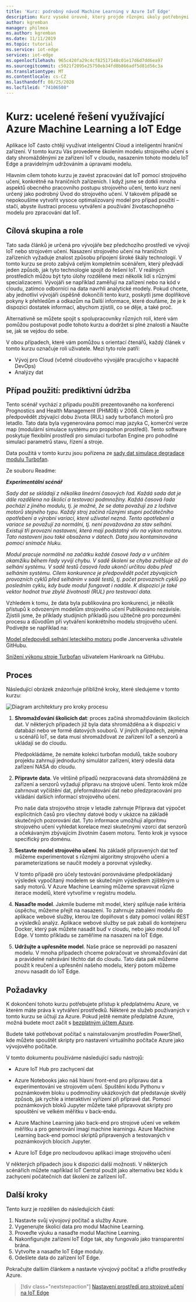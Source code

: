 ```yaml
---
title: 'Kurz: podrobný návod Machine Learning v Azure IoT Edge'
description: Kurz vysoké úrovně, který projde různými úkoly potřebnými k vytvoření komplexního strojového učení ve scénáři Edge.
author: kgremban
manager: philmea
ms.author: kgremban
ms.date: 11/11/2019
ms.topic: tutorial
ms.service: iot-edge
services: iot-edge
ms.openlocfilehash: 965c420fa29c4cf82517148c01e17d6d7dd6ea97
ms.sourcegitcommit: c5021f2095e25750eb34fd0b866adf5d81d56c3a
ms.translationtype: MT
ms.contentlocale: cs-CZ
ms.lasthandoff: 08/25/2020
ms.locfileid: "74106508"
---
```

# <a name="tutorial-an-end-to-end-solution-using-azure-machine-learning-and-iot-edge"></a>Kurz: ucelené řešení využívající Azure Machine Learning a IoT Edge

Aplikace IoT často chtějí využívat inteligentní Cloud a inteligentní hraniční zařízení. V tomto kurzu Vás provedeme školením modelu strojového učení s daty shromážděnými ze zařízení IoT v cloudu, nasazením tohoto modelu IoT Edge a pravidelným udržováním a úpravami modelu.

Hlavním cílem tohoto kurzu je zavést zpracování dat IoT pomocí strojového učení, konkrétně na hraničních zařízeních. I když jsme se dotkli mnoha aspektů obecného pracovního postupu strojového učení, tento kurz není určený jako podrobný Úvod do strojového učení. V takovém případě se nepokoušíme vytvořit vysoce optimalizovaný model pro případ použití – stačí, abyste ilustraci procesu vytváření a používání životaschopného modelu pro zpracování dat IoT.

## <a name="target-audience-and-roles"></a>Cílová skupina a role

Tato sada článků je určená pro vývojáře bez předchozího prostředí ve vývoji IoT nebo strojovém učení. Nasazení strojového učení na hraničních zařízeních vyžaduje znalost způsobu připojení široké škály technologií. V tomto kurzu se proto zabývá celým kompletním scénářem, který předvádí jeden způsob, jak tyto technologie spojit do řešení IoT. V reálných prostředích můžou být tyto úlohy rozdělené mezi několik lidí s různými specializacemi. Vývojáři se například zaměřují na zařízení nebo na kód v cloudu, zatímco odborníci na data navrhli analytické modely. Pokud chcete, aby jednotliví vývojáři úspěšně dokončili tento kurz, poskytli jsme doplňkové pokyny k přehledům a odkazům na Další informace, které doufáme, že je k dispozici dostatek informací, abychom zjistili, co se děje, a také proč.

Alternativně se můžete spojit s spolupracovníky různých rolí, které vám pomůžou postupovat podle tohoto kurzu a dodržet si plné znalosti a Naučte se, jak se vejdou do sebe.

V obou případech, které vám pomůžou s orientací čtenářů, každý článek v tomto kurzu označuje roli uživatele. Mezi tyto role patří:

* Vývoj pro Cloud (včetně cloudového vývojáře pracujícího v kapacitě DevOps)
* Analýzy dat

## <a name="use-case-predictive-maintenance"></a>Případ použití: prediktivní údržba

Tento scénář vychází z případu použití prezentovaného na konferenci Prognostics and Health Management (PHM08) v 2008. Cílem je předpovědět zbývající dobu života (RUL) sady turbofanch motorů pro letadlo. Tato data byla vygenerována pomocí map jazyka C, komerční verze map (modulární simulace systému pro propohon prostředí). Tento software poskytuje flexibilní prostředí pro simulaci turbofan Engine pro pohodlné simulaci parametrů stavu, řízení a stroje.

Data použitá v tomto kurzu jsou pořízena ze [sady dat simulace degradace modulu Turbofan](https://ti.arc.nasa.gov/tech/dash/groups/pcoe/prognostic-data-repository/#turbofan).

Ze souboru Readme:

***Experimentální scénář***

*Sady dat se skládají z několika lineární časových řad. Každá sada dat je dále rozdělena na školicí a testovací podmnožiny. Každá časová řada pochází z jiného modulu, tj. je možné, že se data považují za z loďstva motorů stejného typu. Každý stroj začíná různými stupni počátečního opotřebení a výrobní variací, které uživatel nezná. Tento opotřebení a variace se považují za normální, tj. není považována za stav selhání. Existují tři provozní nastavení, která mají podstatný vliv na výkon motoru. Tato nastavení jsou také obsažena v datech. Data jsou kontaminována pomocí snímače hluku.*

*Modul pracuje normálně na začátku každé časové řady a v určitém okamžiku během řady vyvíjí chybu. V sadě školení se chyba zvětšuje až do selhání systému. V sadě testů časová řada ukončí určitou dobu před selháním systému. Cílem konkurence je předpovědět počet zbývajících provozních cyklů před selháním v sadě testů, tj. počet provozních cyklů po posledním cyklu, kdy bude modul fungovat i nadále. K dispozici je také vektor hodnot true zbylé životnosti (RUL) pro testovací data.*

Vzhledem k tomu, že data byla publikována pro konkurenci, je několik přístupů k odvozeným modelům strojového učení Publikováno nezávisle. Zjistili jsme, že příklady studijních příkladů jsou užitečné pro porozumění procesu a důvodům při vytváření konkrétního modelu strojového učení. Podívejte se například na:

[Model předpovědi selhání leteckého motoru](https://github.com/jancervenka/turbofan_failure) podle Jancervenka uživatele GitHubu.

[Snížení výkonu stroje Turbofan](https://github.com/hankroark/Turbofan-Engine-Degradation) uživatelem Hankroark na GitHubu.

## <a name="process"></a>Proces

Následující obrázek znázorňuje přibližné kroky, které sledujeme v tomto kurzu:

![Diagram architektury pro kroky procesu](media/tutorial-machine-learning-edge-01-intro/tutorial-steps-overview.png)

1. **Shromažďování školicích dat**: proces začíná shromažďováním školicích dat. V některých případech již byla data shromážděna a k dispozici v databázi nebo ve formě datových souborů. V jiných případech, zejména u scénářů IoT, se data musí shromažďovat ze zařízení IoT a senzorů a ukládají se do cloudu.

   Předpokládáme, že nemáte kolekci turbofan modulů, takže soubory projektu zahrnují jednoduchý simulátor zařízení, který odesílá data zařízení NASA do cloudu.

1. **Připravte data**. Ve většině případů nezpracovaná data shromážděná ze zařízení a senzorů vyžadují přípravu na strojové učení. Tento krok může zahrnovat vyčištění dat, přeformátování dat nebo předzpracování pro vkládání dalších informací strojového učení.

   Pro naše data strojového stroje v letadle zahrnuje Příprava dat výpočet explicitních časů pro všechny datové body v ukázce na základě skutečných pozorování dat. Tyto informace umožňují algoritmu strojového učení vyhledat korelace mezi skutečnými vzorci dat senzorů a očekávaným zbývajícím životním časem motoru. Tento krok je vysoce specifický pro doménu.

1. **Sestavte model strojového učení**. Na základě připravených dat teď můžeme experimentovat s různými algoritmy strojového učení a parameterizations se naučit modely a porovnat výsledky.

   V tomto případě pro účely testování porovnáváme předpokládaný výsledek vypočítaný modelem se skutečným výsledkem zjištěným u sady motorů. V Azure Machine Learning můžeme spravovat různé iterace modelů, které vytvoříme v registru modelu.

1. **Nasaďte model**. Jakmile budeme mít model, který splňuje naše kritéria úspěchu, můžeme přejít na nasazení. To zahrnuje zabalení modelu do aplikace webové služby, kterou lze doplňovat s daty pomocí volání REST a výsledků analýz. Aplikace webové služby se pak zabalí do kontejneru Docker, který pak můžete nasadit buď v cloudu, nebo jako modul IoT Edge. V tomto příkladu se zaměříme na nasazení na IoT Edge.

1. **Udržujte a upřesněte model**. Naše práce se neprovádí po nasazení modelu. V mnoha případech chceme pokračovat ve shromažďování dat a pravidelné nahrávání těchto dat do cloudu. Tato data pak můžeme použít k reučení a upřesnění našeho modelu, který potom můžeme znovu nasadit do IoT Edge.

## <a name="prerequisites"></a>Požadavky

K dokončení tohoto kurzu potřebujete přístup k předplatnému Azure, ve kterém máte práva k vytváření prostředků. Některé ze služeb používaných v tomto kurzu se účtují za Azure. Pokud ještě nemáte předplatné Azure, možná budete moct začít s [bezplatným účtem Azure](https://azure.microsoft.com/offers/ms-azr-0044p/).

Budete také potřebovat počítač s nainstalovaným prostředím PowerShell, kde můžete spouštět skripty pro nastavení virtuálního počítače Azure jako vývojového počítače.

V tomto dokumentu používáme následující sadu nástrojů:

* Azure IoT Hub pro zachycení dat

* Azure Notebooks jako náš hlavní front-end pro přípravu dat a experimentování ve strojovém učení. Spuštění kódu Pythonu v poznámkovém bloku u podmnožiny ukázkových dat představuje skvělý způsob, jak rychle a interaktivní vyřízení při přípravě dat. Pomocí poznámkových bloků Jupyter můžete také připravovat skripty pro spouštění ve velkém měřítku v back-endu.

* Azure Machine Learning jako back-end pro strojové učení ve velkém měřítku a pro generování imagí machine learningu. Azure Machine Learning back-end pomocí skriptů připravených a testovaných v poznámkových blocích Jupyter.

* Azure IoT Edge pro necloudovou aplikaci image strojového učení

V některých případech jsou k dispozici další možnosti. V některých scénářích můžete například IoT Central použít jako alternativu bez kódu k zachycení počátečních dat školení ze zařízení IoT.

## <a name="next-steps"></a>Další kroky

Tento kurz je rozdělen do následujících částí:

1. Nastavte svůj vývojový počítač a služby Azure.
2. Vygenerujte školicí data pro modul Machine Learning.
3. Proveďte výuku a nasaďte modul Machine Learning.
4. Nakonfigurujte zařízení IoT Edge tak, aby fungovalo jako transparentní brána.
5. Vytvořte a nasaďte IoT Edge moduly.
6. Odešlete data do zařízení IoT Edge.

Pokračujte dalším článkem a nastavte vývojový počítač a zřiďte prostředky Azure.

> [!div class="nextstepaction"]
> [Nastavení prostředí pro strojové učení na IoT Edge](tutorial-machine-learning-edge-02-prepare-environment.md)
